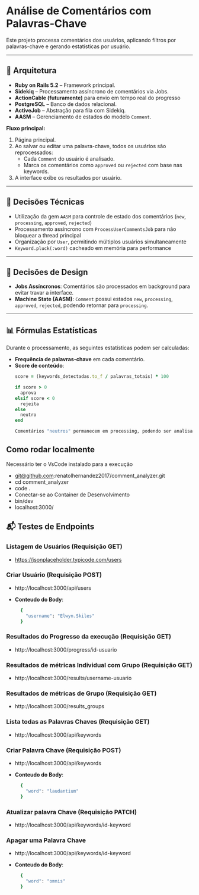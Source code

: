 # Análise de Comentários com Palavras-Chave

Este projeto processa comentários dos usuários, aplicando filtros por palavras-chave e gerando estatísticas por usuário.

---

## 🧱 Arquitetura

- **Ruby on Rails 5.2** – Framework principal.
- **Sidekiq** – Processamento assíncrono de comentários via Jobs.
- **ActionCable (futuramente)** para envio em tempo real do progresso
- **PostgreSQL** – Banco de dados relacional.
- **ActiveJob** – Abstração para fila com Sidekiq.
- **AASM** – Gerenciamento de estados do modelo `Comment`.

**Fluxo principal:**

1. Página principal.
2. Ao salvar ou editar uma palavra-chave, todos os usuários são reprocessados:
   - Cada `Comment` do usuário é analisado.
   - Marca os comentários como `approved` ou `rejected` com base nas keywords.
3. A interface exibe os resultados por usuário.

---

## 📌 Decisões Técnicas

- Utilização da gem `AASM` para controle de estado dos comentários (`new`, `processing`, `approved`, `rejected`)
- Processamento assíncrono com `ProcessUserCommentsJob` para não bloquear a thread principal
- Organização por `User`, permitindo múltiplos usuários simultaneamente
- `Keyword.pluck(:word)` cacheado em memória para performance

---

## 🧠 Decisões de Design

- **Jobs Assíncronos**: Comentários são processados em background para evitar travar a interface.
- **Machine State (AASM)**: `Comment` possui estados `new`, `processing`, `approved`, `rejected`, podendo retornar para `processing`.

---

## 📊 Fórmulas Estatísticas

Durante o processamento, as seguintes estatísticas podem ser calculadas:

- **Frequência de palavras-chave** em cada comentário.
- **Score de conteúdo**:
  ```ruby
  score = (keywords_detectadas.to_f / palavras_totais) * 100

  if score > 0
    aprova
  elsif score < 0
    rejeita
  else
    neutro
  end

  Comentários "neutros" permanecem em processing, podendo ser analisados manualmente ou posteriormente com mais dados

## Como rodar localmente

Necessário ter o VsCode instalado para a execução

- git@github.com:renatolhernandez2017/comment_analyzer.git
- cd comment_analyzer
- code .
- Conectar-se ao Container de Desenvolvimento
- bin/dev
- localhost:3000/

## 📬 Testes de Endpoints

### Listagem de Usuários (Requisição GET)
- https://jsonplaceholder.typicode.com/users

### Criar Usuário (Requisição POST)
- http://localhost:3000/api/users

- **Conteudo do Body**:
  ```ruby
    {
      "username": "Elwyn.Skiles"
    }

### Resultados do Progresso da execução (Requisição GET)
- http://localhost:3000/progress/id-usuario

### Resultados de métricas Individual com Grupo (Requisição GET)
- http://localhost:3000/results/username-usuario

### Resultados de métricas de Grupo (Requisição GET)
- http://localhost:3000/results_groups

### Lista todas as Palavras Chaves (Requisição GET)
- http://localhost:3000/api/keywords

### Criar Palavra Chave (Requisição POST)
- http://localhost:3000/api/keywords

- **Conteudo do Body**:
  ```ruby
    {
      "word": "laudantium"
    }

### Atualizar palavra Chave (Requisição PATCH)
- http://localhost:3000/api/keywords/id-keyword

### Apagar uma Palavra Chave
- http://localhost:3000/api/keywords/id-keyword

- **Conteudo do Body**:
  ```ruby
    {
      "word": "omnis"
    }
